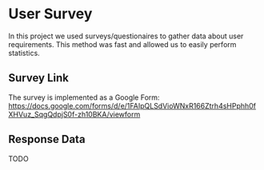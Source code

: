 # User Survey

In this project we used surveys/questionaires to gather data about user requirements. This method was fast and allowed us to easily perform statistics.

## Survey Link

The survey is implemented as a Google Form: https://docs.google.com/forms/d/e/1FAIpQLSdVioWNxR166Ztrh4sHPphh0fXHVuz_SqgQdpjS0f-zh10BKA/viewform


## Response Data

TODO
